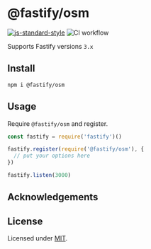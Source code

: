 # @fastify/osm

[![js-standard-style](https://img.shields.io/badge/code%20style-standard-brightgreen.svg?style=flat)](http://standardjs.com/)  ![CI workflow](https://github.com/gzileni/-fastify-osm/workflows/CI%20workflow/badge.svg)

Supports Fastify versions `3.x`

## Install
```
npm i @fastify/osm
```

## Usage
Require `@fastify/osm` and register.
```js
const fastify = require('fastify')()

fastify.register(require('@fastify/osm'), {
  // put your options here
})

fastify.listen(3000)
```

## Acknowledgements

## License

Licensed under [MIT](./LICENSE).<br/>
